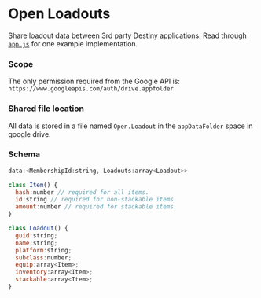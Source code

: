 # Open Loadouts
Share loadout data between 3rd party Destiny applications. Read through [`app.js`](https://github.com/kyleshay/open-loadouts/blob/gh-pages/app.js) for one example implementation.

### Scope
The only permission required from the Google API is:
`https://www.googleapis.com/auth/drive.appfolder`

### Shared file location
All data is stored in a file named `Open.Loadout` in the `appDataFolder` space in google drive.

### Schema
```javascript
data:<MembershipId:string, Loadouts:array<Loadout>>

class Item() {
  hash:number // required for all items.
  id:string // required for non-stackable items. 
  amount:number // required for stackable items.
}

class Loadout() {
  guid:string;
  name:string;
  platform:string;
  subclass:number;
  equip:array<Item>;
  inventory:array<Item>;
  stackable:array<Item>;
}
```
